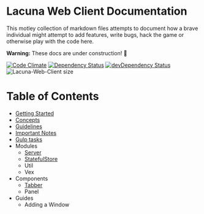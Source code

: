 # Lacuna Web Client Documentation

This motley collection of markdown files attempts to document how a brave individual might attempt to add features, write bugs, hack the game or otherwise play with the code here.

**Warning:** These docs are under construction! :construction:

[![Code Climate](https://codeclimate.com/github/plainblack/Lacuna-Web-Client/badges/gpa.svg)](https://codeclimate.com/github/plainblack/Lacuna-Web-Client)
[![Dependency Status](https://david-dm.org/plainblack/Lacuna-Web-Client.svg)](https://david-dm.org/plainblack/Lacuna-Web-Client)
[![devDependency Status](https://david-dm.org/plainblack/Lacuna-Web-Client/dev-status.svg)](https://david-dm.org/plainblack/Lacuna-Web-Client#info=devDependencies)
![Lacuna-Web-Client size](https://reposs.herokuapp.com/?path=plainblack/Lacuna-Web-Client)

# Table of Contents

- [Getting Started](getting-started.md)
- [Concepts](concepts.md)
- [Guidelines](guidelines.md)
- [Important Notes](important-notes.md)
- [Gulp tasks](gulp-tasks.md)
- Modules
    - [Server](modules/server.md)
    - [StatefulStore](modules/stateful-store.md)
    - Util
    - Vex
- Components
    - [Tabber](components/tabber.md)
    - Panel
- Guides
    - Adding a Window
